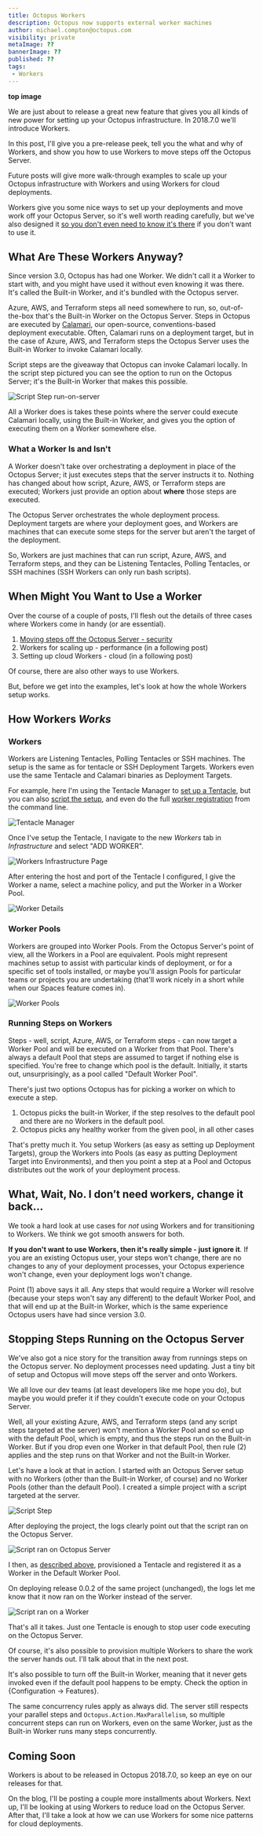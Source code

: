 ```yaml
---
title: Octopus Workers
description: Octopus now supports external worker machines
author: michael.compton@octopus.com
visibility: private
metaImage: ??
bannerImage: ??
published: ??
tags:
 - Workers
---
```


**top image**

We are just about to release a great new feature that gives you all kinds of new power for setting up your Octopus infrastructure.  In 2018.7.0 we'll introduce Workers.  

In this post, I'll give you a pre-release peek, tell you the what and why of Workers, and show you how to use Workers to move steps off the Octopus Server.  

Future posts will give more walk-through examples to scale up your Octopus infrastructure with Workers and using Workers for cloud deployments.

Workers give you some nice ways to set up your deployments and move work off your Octopus Server, so it's well worth reading carefully, but we've also designed it [so you don't even need to know it's there](#What,-Wait,-No.-Now-there's-Workers-and-Pools-and-a-Built-in-Worker,-I-don't-care,-just-let-me-have-it-back-to-how-it-used-to-be) if you don't want to use it.

## What Are These Workers Anyway?

Since version 3.0, Octopus has had one Worker.  We didn't call it a Worker to start with, and you might have used it without even knowing it was there.  It's called the Built-in Worker, and it's bundled with the Octopus server.

Azure, AWS, and Terraform steps all need somewhere to run, so, out-of-the-box that's the Built-in Worker on the Octopus Server.  Steps in Octopus are executed by [Calamari](https://github.com/OctopusDeploy/Calamari), our open-source, conventions-based deployment executable.  Often, Calamari runs on a deployment target, but in the case of Azure, AWS, and Terraform steps the Octopus Server uses the Built-in Worker to invoke Calamari locally.

Script steps are the giveaway that Octopus can invoke Calamari locally.  In the script step pictured you can see the option to run on the Octopus Server; it's the Built-in Worker that makes this possible.

![Script Step run-on-server](workers-run-on-server.png)

All a Worker does is takes these points where the server could execute Calamari locally, using the Built-in Worker, and gives you the option of executing them on a Worker somewhere else.

### What a Worker Is and Isn't

A Worker doesn't take over orchestrating a deployment in place of the Octopus Server; it just executes steps that the server instructs it to.  Nothing has changed about how script, Azure, AWS, or Terraform steps are executed; Workers just provide an option about **where** those steps are executed.

The Octopus Server orchestrates the whole deployment process. Deployment targets are where your deployment goes, and Workers are machines that can execute some steps for the server but aren't the target of the deployment.

So, Workers are just machines that can run script, Azure, AWS, and Terraform steps, and they can be Listening Tentacles, Polling Tentacles, or SSH machines (SSH Workers can only run bash scripts).

## When Might You Want to Use a Worker

Over the course of a couple of posts, I'll flesh out the details of three cases where Workers come in handy (or are essential).

1. [Moving steps off the Octopus Server - security](#Stopping-steps-running-on-the-Octopus-Server)
1. Workers for scaling up - performance (in a following post)
1. Setting up cloud Workers - cloud (in a following post)

Of course, there are also other ways to use Workers.

But, before we get into the examples, let's look at how the whole Workers setup works.

## How Workers _Works_

### Workers

Workers are Listening Tentacles, Polling Tentacles or SSH machines.  The setup is the same as for tentacle or SSH Deployment Targets.  Workers even use the same Tentacle and Calamari binaries as Deployment Targets.

For example, here I'm using the Tentacle Manager to [set up a Tentacle](https://octopus.com/docs/infrastructure/windows-targets), but you can also [script the setup](https://octopus.com/docs/infrastructure/windows-targets/automating-tentacle-installation), and even do the full [worker registration](https://octopus.com/docs/api-and-integration/tentacle.exe-command-line/register-with) from the command line.

![Tentacle Manager](workers-tentacle-setup.png)

Once I've setup the Tentacle, I navigate to the new *Workers* tab in *Infrastructure* and select "ADD WORKER".

![Workers Infrastructure Page](workers-infrastructure.png)

After entering the host and port of the Tentacle I configured, I give the Worker a name, select a machine policy, and put the Worker in a Worker Pool.

![Worker Details](workers-set-worker-pool.png)

### Worker Pools

Workers are grouped into Worker Pools.  From the Octopus Server's point of view, all the Workers in a Pool are equivalent. Pools might represent machines setup to assist with particular kinds of deployment, or for a specific set of tools installed, or maybe you'll assign Pools for particular teams or projects you are undertaking (that'll work nicely in a short while when our Spaces feature comes in).

![Worker Pools](workers-pools.png)

### Running Steps on Workers

Steps - well, script, Azure, AWS, or Terraform steps - can now target a Worker Pool and will be executed on a Worker from that Pool.  There's always a default Pool that steps are assumed to target if nothing else is specified.  You're free to change which pool is the default.  Initially, it starts out, unsurprisingly, as a pool called "Default Worker Pool".

There's just two options Octopus has for picking a worker on which to execute a step.

1. Octopus picks the built-in Worker, if the step resolves to the default pool and there are no Workers in the default pool.
1. Octopus picks any healthy worker from the given pool, in all other cases

That's pretty much it. You setup Workers (as easy as setting up Deployment Targets), group the Workers into Pools (as easy as putting Deployment Target into Environments), and then you point a step at a Pool and Octopus distributes out the work of your deployment process.

## What, Wait, No. I don’t need workers, change it back...

We took a hard look at use cases for *not* using Workers and for transitioning to Workers.  We think we got smooth answers for both.

**If you don't want to use Workers, then it's really simple - just ignore it**.  If you are an existing Octopus user, your steps won't change, there are no changes to any of your deployment processes, your Octopus experience won't change, even your deployment logs won't change.

Point (1) above says it all.  Any steps that would require a Worker will resolve (because your steps won't say any different) to the default Worker Pool, and that will end up at the Built-in Worker, which is the same experience Octopus users have had since version 3.0.

## Stopping Steps Running on the Octopus Server

We've also got a nice story for the transition away from runnings steps on the Octopus server.  No deployment processes need updating.  Just a tiny bit of setup and Octopus will move steps off the server and onto Workers.

We all love our dev teams (at least developers like me hope you do), but maybe you would prefer it if they couldn't execute code on your Octopus Server.  

Well, all your existing Azure, AWS, and Terraform steps (and any script steps targeted at the server) won't mention a Worker Pool and so end up with the default Pool, which is empty, and thus the steps run on the Built-in Worker.  But if you drop even one Worker in that default Pool, then rule (2) applies and the step runs on that Worker and not the Built-in Worker.

Let's have a look at that in action.  I started with an Octopus Server setup with no Workers (other than the Built-in Worker, of course) and no Worker Pools (other than the default Pool). I created a simple project with a script targeted at the server.

![Script Step](workers-script-step.png)

After deploying the project, the logs clearly point out that the script ran on the Octopus Server.

![Script ran on Octopus Server](workers-ran-on-server.png)

I then, as [described above](#Workers), provisioned a Tentacle and registered it as a Worker in the Default Worker Pool.

On deploying release 0.0.2 of the same project (unchanged), the logs let me know that it now ran on the Worker instead of the server.

![Script ran on a Worker](workers-ran-on-worker.png)

That's all it takes.  Just one Tentacle is enough to stop user code executing on the Octopus Server.  

Of course, it's also possible to provision multiple Workers to share the work the server hands out.  I'll talk about that in the next post.

It's also possible to turn off the Built-in Worker, meaning that it never gets invoked even if the default pool happens to be empty.  Check the option in {Configuration -> Features}.

The same concurrency rules apply as always did.  The server still respects your parallel steps and `Octopus.Action.MaxParallelism`, so multiple concurrent steps can run on Workers, even on the same Worker, just as the Built-in Worker runs many steps concurrently.

## Coming Soon

Workers is about to be released in Octopus 2018.7.0, so keep an eye on our releases for that.  

On the blog, I'll be posting a couple more installments about Workers.  Next up, I'll be looking at using Workers to reduce load on the Octopus Server.  After that, I'll take a look at how we can use Workers for some nice patterns for cloud deployments.
